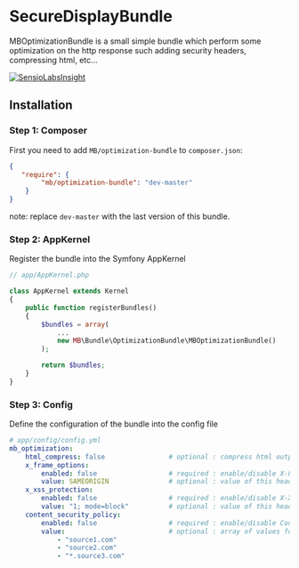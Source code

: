 # SecureDisplayBundle
MBOptimizationBundle is a small simple bundle which perform some optimization on the http response such adding security headers, compressing html, etc...

[![SensioLabsInsight](https://insight.sensiolabs.com/projects/af0dd190-5fee-447c-94a2-0eb120d8cd7f/big.png)](https://insight.sensiolabs.com/projects/af0dd190-5fee-447c-94a2-0eb120d8cd7f)

## Installation

### Step 1: Composer
First you need to add `MB/optimization-bundle` to `composer.json`:

```json
{
   "require": {
        "mb/optimization-bundle": "dev-master"
    }
}
```
note: replace `dev-master` with the last version of this bundle.

### Step 2: AppKernel
Register the bundle into the Symfony AppKernel
```php
// app/AppKernel.php

class AppKernel extends Kernel
{
    public function registerBundles()
    {
        $bundles = array(
            ...
            new MB\Bundle\OptimizationBundle\MBOptimizationBundle()
        );

        return $bundles;
    }
}
```

### Step 3: Config
Define the configuration of the bundle into the config file
```yaml
# app/config/config.yml
mb_optimization:
    html_compress: false                # optional : compress html output (spaghetti code)
    x_frame_options:
        enabled: false                  # required : enable/disable X-Frame-Options header
        value: SAMEORIGIN               # optional : value of this header attribute (default value : "SAMEORIGIN")
    x_xss_protection:
        enabled: false                  # required : enable/disable X-XSS-Protection header
        value: "1; mode=block"          # optional : value of this header attribute (default value : "1; mode=block")
    content_security_policy:
        enabled: false                  # required : enable/disable Content-Security-Policy header
        value:                          # optional : array of values for this header attribute (automatically add "self" to the list of sources)
            - "source1.com"
            - "source2.com"
            - "*.source3.com"
```
